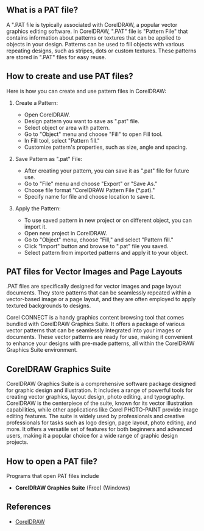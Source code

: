 ## What is a PAT file?

A ".PAT file is typically associated with CorelDRAW, a popular vector graphics editing software. In CorelDRAW, ".PAT" file is "Pattern File" that contains information about patterns or textures that can be applied to objects in your design. Patterns can be used to fill objects with various repeating designs, such as stripes, dots or custom textures. These patterns are stored in ".PAT" files for easy reuse. 

## How to create and use PAT files?

Here is how you can create and use pattern files in CorelDRAW:

1.  Create a Pattern:
    
    -   Open CorelDRAW.
    -   Design pattern you want to save as ".pat" file.
    -   Select object or area with pattern.
    -   Go to "Object" menu and choose "Fill" to open Fill tool.
    -   In Fill tool, select "Pattern fill."
    -   Customize pattern's properties, such as size, angle and spacing.
2.  Save Pattern as ".pat" File:
    
    -   After creating your pattern, you can save it as ".pat" file for future use.
    -   Go to "File" menu and choose "Export" or "Save As."
    -   Choose file format "CorelDRAW Pattern File (*.pat)."
    -   Specify name for file and choose location to save it.
3.  Apply the Pattern:
    
    -   To use saved pattern in new project or on different object, you can import it.
    -   Open new project in CorelDRAW.
    -   Go to "Object" menu, choose "Fill," and select "Pattern fill."
    -   Click "Import" button and browse to ".pat" file you saved.
    -   Select pattern from imported patterns and apply it to your object.

## PAT files for Vector Images and Page Layouts

.PAT files are specifically designed for vector images and page layout documents. They store patterns that can be seamlessly repeated within a vector-based image or a page layout, and they are often employed to apply textured backgrounds to designs. 

Corel CONNECT is a handy graphics content browsing tool that comes bundled with CorelDRAW Graphics Suite. It offers a package of various vector patterns that can be seamlessly integrated into your images or documents. These vector patterns are ready for use, making it convenient to enhance your designs with pre-made patterns, all within the CorelDRAW Graphics Suite environment.

## CorelDRAW Graphics Suite

CorelDRAW Graphics Suite is a comprehensive software package designed for graphic design and illustration. It includes a range of powerful tools for creating vector graphics, layout design, photo editing, and typography. CorelDRAW is the centerpiece of the suite, known for its vector illustration capabilities, while other applications like Corel PHOTO-PAINT provide image editing features. The suite is widely used by professionals and creative professionals for tasks such as logo design, page layout, photo editing, and more. It offers a versatile set of features for both beginners and advanced users, making it a popular choice for a wide range of graphic design projects.

## How to open a PAT file?

Programs that open PAT files include

- **CorelDRAW Graphics Suite** (Free) (Windows)

## References
* [CorelDRAW](https://en.wikipedia.org/wiki/CorelDRAW)
